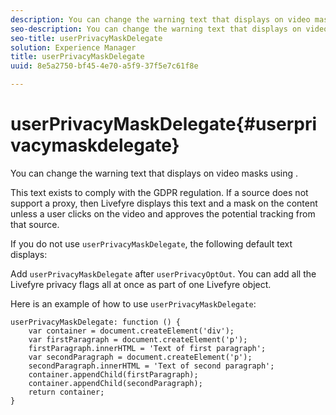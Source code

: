 ```yaml
---
description: You can change the warning text that displays on video masks using .
seo-description: You can change the warning text that displays on video masks using .
seo-title: userPrivacyMaskDelegate
solution: Experience Manager
title: userPrivacyMaskDelegate
uuid: 8e5a2750-bf45-4e70-a5f9-37f5e7c61f8e

---
```


# userPrivacyMaskDelegate{#userprivacymaskdelegate}

You can change the warning text that displays on video masks using .

This text exists to comply with the GDPR regulation. If a source does not support a proxy, then Livefyre displays this text and a mask on the content unless a user clicks on the video and approves the potential tracking from that source.

If you do not use `userPrivacyMaskDelegate`, the following default text displays:

Add `userPrivacyMaskDelegate` after `userPrivacyOptOut`. You can add all the Livefyre privacy flags all at once as part of one Livefyre object.

Here is an example of how to use `userPrivacyMaskDelegate`:

```
userPrivacyMaskDelegate: function () { 
    var container = document.createElement('div'); 
    var firstParagraph = document.createElement('p'); 
    firstParagraph.innerHTML = 'Text of first paragraph'; 
    var secondParagraph = document.createElement('p'); 
    secondParagraph.innerHTML = 'Text of second paragraph'; 
    container.appendChild(firstParagraph); 
    container.appendChild(secondParagraph); 
    return container; 
}
```
